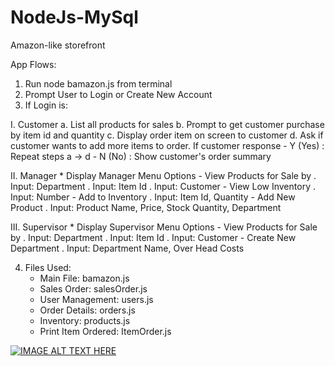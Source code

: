 # NodeJs-MySql
Amazon-like storefront

App Flows:

1. Run node bamazon.js from terminal
2. Prompt User to Login or Create New Account
3. If Login is:

I. Customer
    a. List all products for sales
    b. Prompt to get customer purchase by item id and quantity
    c. Display order item on screen to customer
    d. Ask if customer wants to add more items to order. If customer response
        - Y (Yes) : Repeat steps a -> d
        - N (No) : Show customer's order summary

II. Manager
    * Display Manager Menu Options
        - View Products for Sale by
            . Input: Department
            . Input: Item Id
            . Input: Customer
        - View Low Inventory
            . Input: Number
        - Add to Inventory
            . Input: Item Id, Quantity
        - Add New Product
            . Input: Product Name, Price, Stock Quantity, Department

III. Supervisor
    * Display Supervisor Menu Options
        - View Products for Sale by
            . Input: Department
            . Input: Item Id
            . Input: Customer
        - Create New Department
            . Input: Department Name, Over Head Costs

4. Files Used:
    - Main File: bamazon.js
    - Sales Order: salesOrder.js
    - User Management: users.js
    - Order Details: orders.js
    - Inventory: products.js
    - Print Item Ordered: ItemOrder.js
    


[![IMAGE ALT TEXT HERE](https://img.youtube.com/vi/gjHc_GlWvQM/2.jpg)](https://www.youtube.com/watch?v=gjHc_GlWvQM)

